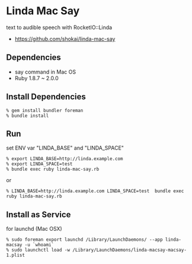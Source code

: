 Linda Mac Say
=============
text to audible speech with RocketIO::Linda

* https://github.com/shokai/linda-mac-say


Dependencies
------------
- say command in Mac OS
- Ruby 1.8.7 ~ 2.0.0


Install Dependencies
--------------------

    % gem install bundler foreman
    % bundle install


Run
---

set ENV var "LINDA_BASE" and "LINDA_SPACE"

    % export LINDA_BASE=http://linda.example.com
    % export LINDA_SPACE=test
    % bundle exec ruby linda-mac-say.rb

or

    % LINDA_BASE=http://linda.example.com LINDA_SPACE=test  bundle exec ruby linda-mac-say.rb


Install as Service
------------------

for launchd (Mac OSX)

    % sudo foreman export launchd /Library/LaunchDaemons/ --app linda-macsay -u `whoami`
    % sudo launchctl load -w /Library/LaunchDaemons/linda-macsay-macsay-1.plist
